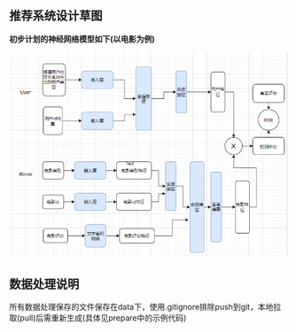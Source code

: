 ## 推荐系统设计草图

**初步计划的神经网络模型如下(以电影为例)**

![](model.png)

## 数据处理说明
所有数据处理保存的文件保存在data下，使用.gitignore排除push到git，本地拉取(pull)后需重新生成(具体见prepare中的示例代码)

